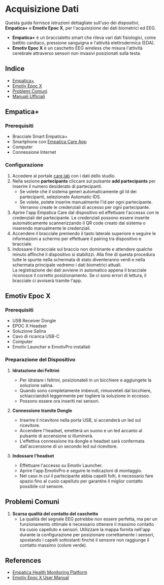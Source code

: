# Acquisizione Dati

Questa guida fornisce istruzioni dettagliate sull'uso dei dispositivi, **Empatica+** e **Emotiv Epoc X**, per l'acquisizione dei dati biometrici ed EEG.

- **Empatica+** è un braccialetto smart che rileva vari dati fisiologici, come battito cardiaco, pressione sanguigna e l'attività elettrodermica (EDA).
- **Emotiv Epoc X** è un caschetto EEG wireless che misura l'attività cerebrale attraverso sensori non invasivi posizionati sulla testa.

## Indice
- [Empatica+](#Empatica)
- [Emotiv Epoc X](#Emotiv-Epoc-X)
- [Problemi Comuni](#Problemi-Comuni)
- [Manuali Ufficiali](#References)

## Empatica+

### Prerequisiti
- Bracciale Smart Empatica+
- Smartphone con [Empatica Care App](https://support.empatica.com/hc/en-us/articles/9843547409821-Download-the-Care-App)
- Computer
- Connessione Internet

### Configurazione
1. Accedere al portale [care lab](https://carelab.empatica.com/) con i dati dello studio.
2. Nella sezione **partecipants** cliccare sul pulsante **add partecipants** per inserire il numero desiderato di partecipanti.
    - Se volete che il sistema generi automaticamente gli Id dei partecipanti, selezionate Automatic IDS.
    - Se volete, potete inserire manualmente l'id per ogni partecipante.
    Verranno create le credenziali di accesso per ogni partecipante.
3. Aprire l'app Empatica Care dal dispositivo ed effettuare l'accesso con le credenziali del partecipante. Le credenziali possono essere inserite automaticamente scannerizzando il QR code creato dal sistema o inserendo manualmente le credenziali.
4. Accendere il bracciale premendo il tasto laterale superiore e seguire le informazioni a schermo per effettuare il pairing tra dispositivo e bracciale.
5. Indossare il bracciale sul braccio non dominante e attendere qualche minuto affinché il dispositivo si stabilizzi. Alla fine di questa procedura tutte le spunte nella schermata di stato diventeranno verdi e nella schermata principale vedremo i dati biometrici attuali.  
La registrazione dei dati avviene in automatico appena il bracciale riconosce il corretto posizionamento. Se ci sono errori di lettura, il bracciale ci avviserà tramite l'app.

## Emotiv Epoc X

### Prerequisiti
- USB Receiver Dongle
- EPOC X Headset
- Soluzione Salina
- Cavo di ricarica USB-C
- Computer
- Emotiv Launcher e EmotivPro installati

### Preparazione del Dispositivo
1. **Idratazione dei Feltrini**
    - Per idratare i feltrini, posizionateli in un bicchiere e aggiungete la soluzione salina.
    - Quando sono completamente imbevuti, rimuoveteli dal bicchiere, schiacciandoli leggermente per togliere la soluzione in eccesso.
    - Possono essere ora inseriti nei sensori.
    
2. **Connessione tramite Dongle**
    - Inserire il ricevitore nella porta USB, si accenderà un led sul ricevitore.
    - Accendere l'headset, emetterà un suono e un led accanto al pulsante di accensione si illuminerà.
    - L'effettiva connessione tra dongle e headset sarà confermata dall'accensione di un secondo led sul ricevitore.

3. **Indossare l'headset**
    - Effettuare l'accesso su Emotiv Launcher.
    - Aprire l'app EmotivPro e seguire le indicazioni di montaggio.
    - Nel caso in cui il partecipante abbia capelli folti, è necessario fare spazio fino al cuoio capelluto per garantire il miglior contatto possibile col sensore.

## Problemi Comuni

1. **Scarsa qualità del contatto del caschetto**
   - La qualità del segnale EEG potrebbe non essere perfetta, ma per un funzionamento ottimale è necessario ottenere il massimo contatto tra cuoio capelluto e sensori. Utilizzare la mappa fornita nell'app durante la configurazione per posizionare correttamente i sensori, spostando i capelli sottostanti finché il sensore non raggiunge il contatto massimo (colore verde).

## References
- [Empatica Health Monitoring Platform](https://s3.amazonaws.com/box.empatica.com/manuals/embraceplus_care/v1.3/en/EHMP_PatientInstructionsForUse-en-UM-74-Rev%205.0.pdf)
- [Emotiv Epoc X User Manual](https://emotiv.gitbook.io/epoc-x-user-manual)
